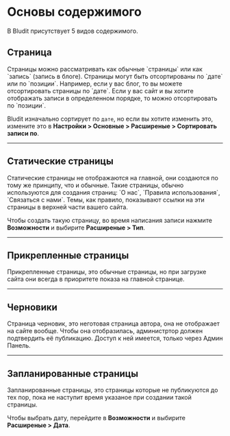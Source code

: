 # Основы содержимого
<!-- position: 1 -->

В Bludit присутствует 5 видов содержимого.

<h2 id="pages">Страница</h2>
Страницы можно рассматривать как обычные `страницы` или как `запись` (запись в блоге). Страницы могут быть отсортированы по `дате` или по `позиции`.
Например, если у вас блог, то вы можете отсортировать страницы по `дате`. Если у вас сайт и вы хотите отображать записи в определенном порядке, то можно отсортировать по `позиции`.

Bludit изначально сортирует по `дате`, но если вы хотите изменить это, измените это в  **Настройки > Основные > Расширеные > Сортировать записи по**.

---

<h2 id="static">Статические страницы</h2>
Статические страницы не отображаются на главной, они создаются по тому же принципу, что и обычные. Такие страницы, обычно используются для создания страниц: `О нас`, `Правила использования`, `Связаться с нами`. Темы, как правило, показывают ссылки на эти страницы в верхней части вашего сайта.

Чтобы создать такую страницу, во время написания записи нажмите **Возможности** и выбирите  **Расширеные > Тип**.

---

<h2 id="sticky">Прикрепленные страницы</h2>
Прикрепленные страницы, это обычные страницы, но при загрузке сайта они всегда в приоритете показа на главной странице.

---

<h2 id="draft">Черновики</h2>
Страница черновик, это неготовая страница автора, она не отображает на сайте вообще. Чтобы она отобразилась, администртор должен подтвердить её публикацию. Доступ к ней имеется, только через Админ Панель.

---

<h2 id="scheduled">Запланированные страницы</h2>
Запланированные страницы, это страницы которые не публикуются до тех пор, пока не наступит время указаное при создании такой страницы.

Чтобы выбрать дату, перейдите в **Возможности** и выбирите **Расширеные > Дата**.